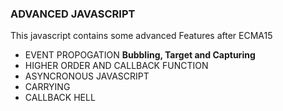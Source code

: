 <h3>ADVANCED JAVASCRIPT</h3>
<p>This javascript contains some advanced Features after ECMA15</p>
<ul>
<li>EVENT PROPOGATION <b>Bubbling, Target and Capturing</b> </li>
<li>HIGHER ORDER AND CALLBACK FUNCTION</li>
<li>ASYNCRONOUS JAVASCRIPT</li>
<li>CARRYING</li>
<li>CALLBACK HELL</li>

</ul>
